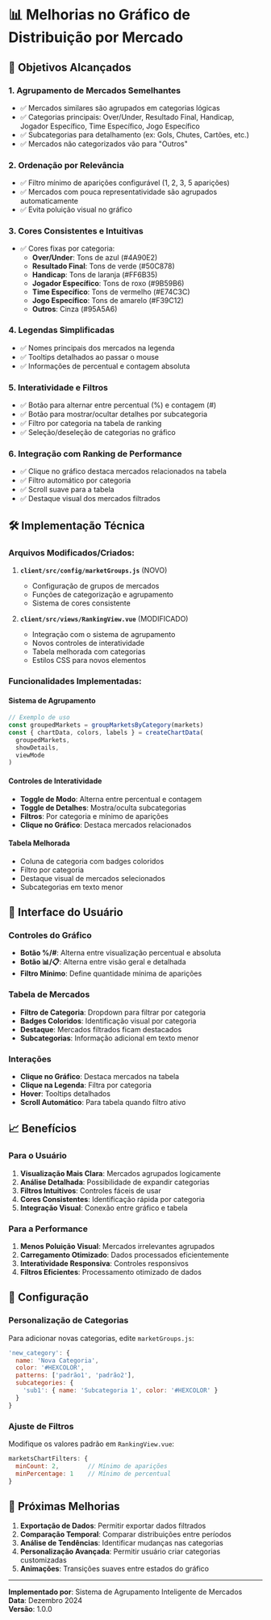# 📊 Melhorias no Gráfico de Distribuição por Mercado

## 🎯 Objetivos Alcançados

### 1. **Agrupamento de Mercados Semelhantes**
- ✅ Mercados similares são agrupados em categorias lógicas
- ✅ Categorias principais: Over/Under, Resultado Final, Handicap, Jogador Específico, Time Específico, Jogo Específico
- ✅ Subcategorias para detalhamento (ex: Gols, Chutes, Cartões, etc.)
- ✅ Mercados não categorizados vão para "Outros"

### 2. **Ordenação por Relevância**
- ✅ Filtro mínimo de aparições configurável (1, 2, 3, 5 aparições)
- ✅ Mercados com pouca representatividade são agrupados automaticamente
- ✅ Evita poluição visual no gráfico

### 3. **Cores Consistentes e Intuitivas**
- ✅ Cores fixas por categoria:
  - **Over/Under**: Tons de azul (#4A90E2)
  - **Resultado Final**: Tons de verde (#50C878)
  - **Handicap**: Tons de laranja (#FF6B35)
  - **Jogador Específico**: Tons de roxo (#9B59B6)
  - **Time Específico**: Tons de vermelho (#E74C3C)
  - **Jogo Específico**: Tons de amarelo (#F39C12)
  - **Outros**: Cinza (#95A5A6)

### 4. **Legendas Simplificadas**
- ✅ Nomes principais dos mercados na legenda
- ✅ Tooltips detalhados ao passar o mouse
- ✅ Informações de percentual e contagem absoluta

### 5. **Interatividade e Filtros**
- ✅ Botão para alternar entre percentual (%) e contagem (#)
- ✅ Botão para mostrar/ocultar detalhes por subcategoria
- ✅ Filtro por categoria na tabela de ranking
- ✅ Seleção/deseleção de categorias no gráfico

### 6. **Integração com Ranking de Performance**
- ✅ Clique no gráfico destaca mercados relacionados na tabela
- ✅ Filtro automático por categoria
- ✅ Scroll suave para a tabela
- ✅ Destaque visual dos mercados filtrados

## 🛠️ Implementação Técnica

### Arquivos Modificados/Criados:

1. **`client/src/config/marketGroups.js`** (NOVO)
   - Configuração de grupos de mercados
   - Funções de categorização e agrupamento
   - Sistema de cores consistente

2. **`client/src/views/RankingView.vue`** (MODIFICADO)
   - Integração com o sistema de agrupamento
   - Novos controles de interatividade
   - Tabela melhorada com categorias
   - Estilos CSS para novos elementos

### Funcionalidades Implementadas:

#### Sistema de Agrupamento
```javascript
// Exemplo de uso
const groupedMarkets = groupMarketsByCategory(markets)
const { chartData, colors, labels } = createChartData(
  groupedMarkets, 
  showDetails, 
  viewMode
)
```

#### Controles de Interatividade
- **Toggle de Modo**: Alterna entre percentual e contagem
- **Toggle de Detalhes**: Mostra/oculta subcategorias
- **Filtros**: Por categoria e mínimo de aparições
- **Clique no Gráfico**: Destaca mercados relacionados

#### Tabela Melhorada
- Coluna de categoria com badges coloridos
- Filtro por categoria
- Destaque visual de mercados selecionados
- Subcategorias em texto menor

## 🎨 Interface do Usuário

### Controles do Gráfico
- **Botão %/#**: Alterna entre visualização percentual e absoluta
- **Botão 📊/📋**: Alterna entre visão geral e detalhada
- **Filtro Mínimo**: Define quantidade mínima de aparições

### Tabela de Mercados
- **Filtro de Categoria**: Dropdown para filtrar por categoria
- **Badges Coloridos**: Identificação visual por categoria
- **Destaque**: Mercados filtrados ficam destacados
- **Subcategorias**: Informação adicional em texto menor

### Interações
- **Clique no Gráfico**: Destaca mercados na tabela
- **Clique na Legenda**: Filtra por categoria
- **Hover**: Tooltips detalhados
- **Scroll Automático**: Para tabela quando filtro ativo

## 📈 Benefícios

### Para o Usuário
1. **Visualização Mais Clara**: Mercados agrupados logicamente
2. **Análise Detalhada**: Possibilidade de expandir categorias
3. **Filtros Intuitivos**: Controles fáceis de usar
4. **Cores Consistentes**: Identificação rápida por categoria
5. **Integração Visual**: Conexão entre gráfico e tabela

### Para a Performance
1. **Menos Poluição Visual**: Mercados irrelevantes agrupados
2. **Carregamento Otimizado**: Dados processados eficientemente
3. **Interatividade Responsiva**: Controles responsivos
4. **Filtros Eficientes**: Processamento otimizado de dados

## 🔧 Configuração

### Personalização de Categorias
Para adicionar novas categorias, edite `marketGroups.js`:

```javascript
'new_category': {
  name: 'Nova Categoria',
  color: '#HEXCOLOR',
  patterns: ['padrão1', 'padrão2'],
  subcategories: {
    'sub1': { name: 'Subcategoria 1', color: '#HEXCOLOR' }
  }
}
```

### Ajuste de Filtros
Modifique os valores padrão em `RankingView.vue`:

```javascript
marketsChartFilters: {
  minCount: 2,        // Mínimo de aparições
  minPercentage: 1    // Mínimo de percentual
}
```

## 🚀 Próximas Melhorias

1. **Exportação de Dados**: Permitir exportar dados filtrados
2. **Comparação Temporal**: Comparar distribuições entre períodos
3. **Análise de Tendências**: Identificar mudanças nas categorias
4. **Personalização Avançada**: Permitir usuário criar categorias customizadas
5. **Animações**: Transições suaves entre estados do gráfico

---

**Implementado por**: Sistema de Agrupamento Inteligente de Mercados  
**Data**: Dezembro 2024  
**Versão**: 1.0.0
